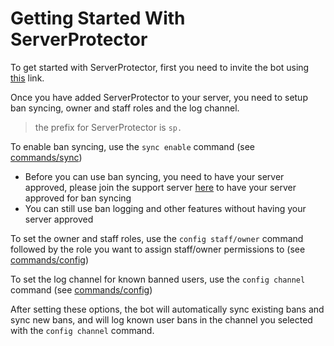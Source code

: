 # Getting Started With ServerProtector

To get started with ServerProtector, first you need to invite the bot using [this](https://discord.com/oauth2/authorize?client_id=785828822414393345&permissions=313540&scope=bot) link.

Once you have added ServerProtector to your server, you need to setup ban syncing, owner and staff roles and the log channel.

> the prefix for ServerProtector is `sp.`

To enable ban syncing, use the `sync enable` command (see [commands/sync](/commands/sync#enable))
- Before you can use ban syncing, you need to have your server approved, please join the support server [here](https://support.serverprotector.me) to have your server approved for ban syncing
- You can still use ban logging and other features without having your server approved

To set the owner and staff roles, use the `config staff/owner` command followed by the role you want to assign staff/owner permissions to (see [commands/config](/commands/config#staff))

To set the log channel for known banned users, use the `config channel` command (see [commands/config](/commands/config#channel))

After setting these options, the bot will automatically sync existing bans and sync new bans, and will log known user bans in the channel you selected with the `config channel` command. 